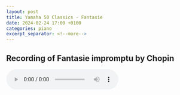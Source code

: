 ```yaml
---
layout: post
title: Yamaha 50 Classics - Fantasie
date: 2024-02-24 17:00 +0100
categories: piano
excerpt_separator: <!--more-->
---
```


<section>
<h1>Recording of Fantasie impromptu by Chopin</h1>
<!--more-->

<audio controls>
  <source src="https://arsiteblobuks.blob.core.windows.net/audio/yam-50/30-fantasie-chopin.mp3" type="audio/mp3">
  Your browser does not support the audio element.
</audio>

</section>
